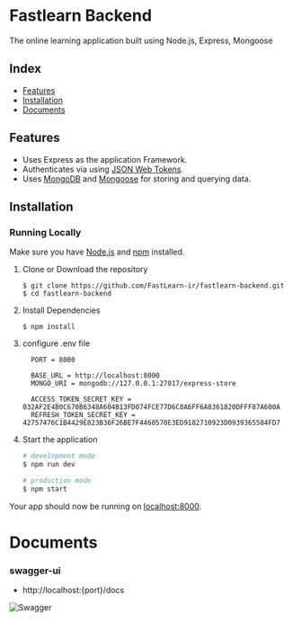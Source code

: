 # Fastlearn Backend

The online learning application built using Node.js, Express, Mongoose


## Index
+ [Features](#features)
+ [Installation](#installation)
+ [Documents](#documents)

## Features<a name="features"></a>
+ Uses Express as the application Framework.
+ Authenticates via using [JSON Web Tokens](https://github.com/auth0/node-jsonwebtoken).
+ Uses [MongoDB](https://github.com/mongodb/mongo) and [Mongoose](https://github.com/Automattic/mongoose) for storing and querying data.

## Installation<a name="installation"></a>
### Running Locally
Make sure you have [Node.js](https://nodejs.org/) and [npm](https://www.npmjs.com/) installed.

1. Clone or Download the repository

	```
	$ git clone https://github.com/FastLearn-ir/fastlearn-backend.git
	$ cd fastlearn-backend
	```
2. Install Dependencies

	```
	$ npm install
	```

3. configure .env file
    ```
      PORT = 8000

      BASE_URL = http://localhost:8000
      MONGO_URI = mongodb://127.0.0.1:27017/express-store

      ACCESS_TOKEN_SECRET_KEY = 032AF2E4B0C670B6348A604B13FD074FCE77D6C8A6FF6A8361820DFFF87A600A
      REFRESH_TOKEN_SECRET_KEY = 42757476C1B4429E823B36F26BE7F4460570E3ED9182710923D0939365584FD7

    ```
3. Start the application

	```bash
    # development mode
    $ npm run dev

    # production mode
    $ npm start
	```
Your app should now be running on [localhost:8000](http://localhost:8000/).


# Documents<a name="documents"></a>

### swagger-ui
- http://localhost:{port}/docs

![Swagger](https://i.ibb.co/c3BBcRP/screencapture-localhost-8000-docs-2023-06-22-04-09-32-1.png)
